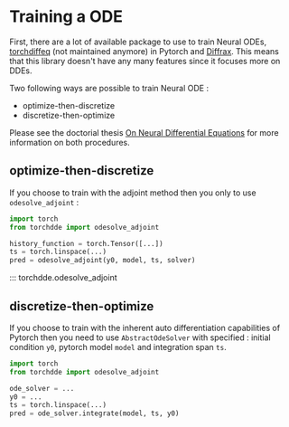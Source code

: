 # Training a ODE

First, there are a lot of available package to use to train Neural ODEs, [torchdiffeq](https://github.com/rtqichen/torchdiffeq) (not maintained anymore) in Pytorch and [Diffrax](https://github.com/patrick-kidger/diffrax). This means that this library doesn't have any many features since it focuses more on DDEs.

Two following ways are possible to train Neural ODE :

- optimize-then-discretize
- discretize-then-optimize

Please see the doctorial thesis [On Neural Differential Equations](https://arxiv.org/pdf/2202.02435.pdf) for more information on both procedures.

## optimize-then-discretize

If you choose to train with the adjoint method then you only to use `odesolve_adjoint` :

```python
import torch
from torchdde import odesolve_adjoint

history_function = torch.Tensor([...])
ts = torch.linspace(...)
pred = odesolve_adjoint(y0, model, ts, solver)
```

::: torchdde.odesolve_adjoint

## discretize-then-optimize

If you choose to train with the inherent auto differentiation capabilities of Pytorch then you need to use `AbstractOdeSolver` with specified : initial condition `y0`, pytorch model `model` and integration span `ts`.

```python
import torch
from torchdde import odesolve_adjoint

ode_solver = ...
y0 = ...
ts = torch.linspace(...)
pred = ode_solver.integrate(model, ts, y0)
```
